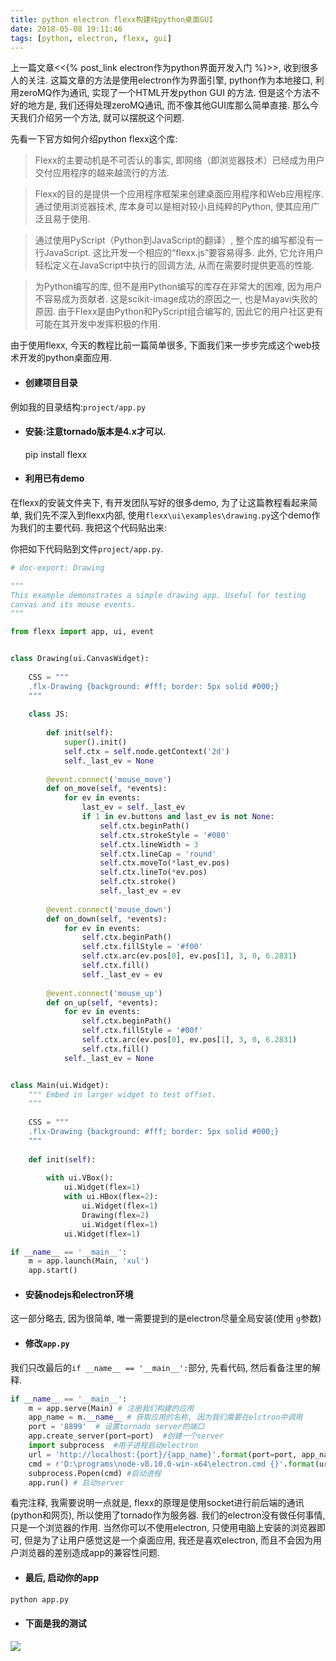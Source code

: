 ```yaml
---
title: python electron flexx构建纯python桌面GUI
date: 2018-05-08 19:11:46
tags: [python, electron, flexx, gui]
---
```


上一篇文章<<{% post_link electron作为python界面开发入门 %}>>, 收到很多人的关注. 这篇文章的方法是使用electron作为界面引擎, python作为本地接口, 利用zeroMQ作为通讯, 实现了一个HTML开发python GUI 的方法. 但是这个方法不好的地方是, 我们还得处理zeroMQ通讯, 而不像其他GUI库那么简单直接. 那么今天我们介绍另一个方法, 就可以摆脱这个问题.

<!-- more -->

先看一下官方如何介绍python flexx这个库:

> Flexx的主要动机是不可否认的事实, 即网络（即浏览器技术）已经成为用户交付应用程序的越来越流行的方法. 

> Flexx的目的是提供一个应用程序框架来创建桌面应用程序和Web应用程序. 通过使用浏览器技术, 库本身可以是相对较小且纯粹的Python, 使其应用广泛且易于使用. 

> 通过使用PyScript（Python到JavaScript的翻译）, 整个库的编写都没有一行JavaScript. 这比开发一个相应的“flexx.js”要容易得多. 此外, 它允许用户轻松定义在JavaScript中执行的回调方法, 从而在需要时提供更高的性能. 

> 为Python编写的库, 但不是用Python编写的库存在非常大的困难, 因为用户不容易成为贡献者. 这是scikit-image成功的原因之一, 也是Mayavi失败的原因. 由于Flexx是由Python和PyScript组合编写的, 因此它的用户社区更有可能在其开发中发挥积极的作用. 

由于使用flexx, 今天的教程比前一篇简单很多, 下面我们来一步步完成这个web技术开发的python桌面应用.

- #### 创建项目目录

例如我的目录结构:`project/app.py`

- #### 安装:注意tornado版本是4.x才可以.

    pip install flexx

- #### 利用已有demo

在flexx的安装文件夹下, 有开发团队写好的很多demo, 为了让这篇教程看起来简单, 我们先不深入到flexx内部, 使用`flexx\ui\examples\drawing.py`这个demo作为我们的主要代码. 我把这个代码贴出来:

你把如下代码贴到文件`project/app.py`.

```python
# doc-export: Drawing

"""
This example demonstrates a simple drawing app. Useful for testing
canvas and its mouse events.
"""

from flexx import app, ui, event


class Drawing(ui.CanvasWidget):
    
    CSS = """
    .flx-Drawing {background: #fff; border: 5px solid #000;}
    """
    
    class JS:
        
        def init(self):
            super().init()
            self.ctx = self.node.getContext('2d')
            self._last_ev = None
        
        @event.connect('mouse_move')
        def on_move(self, *events):
            for ev in events:
                last_ev = self._last_ev
                if 1 in ev.buttons and last_ev is not None:
                    self.ctx.beginPath()
                    self.ctx.strokeStyle = '#080'
                    self.ctx.lineWidth = 3
                    self.ctx.lineCap = 'round'
                    self.ctx.moveTo(*last_ev.pos)
                    self.ctx.lineTo(*ev.pos)
                    self.ctx.stroke()
                    self._last_ev = ev
        
        @event.connect('mouse_down')
        def on_down(self, *events):
            for ev in events:
                self.ctx.beginPath()
                self.ctx.fillStyle = '#f00'
                self.ctx.arc(ev.pos[0], ev.pos[1], 3, 0, 6.2831)
                self.ctx.fill()
                self._last_ev = ev
        
        @event.connect('mouse_up')
        def on_up(self, *events):
            for ev in events:
                self.ctx.beginPath()
                self.ctx.fillStyle = '#00f'
                self.ctx.arc(ev.pos[0], ev.pos[1], 3, 0, 6.2831)
                self.ctx.fill()
            self._last_ev = None


class Main(ui.Widget):
    """ Embed in larger widget to test offset.
    """
    
    CSS = """
    .flx-Drawing {background: #fff; border: 5px solid #000;}
    """
    
    def init(self):
        
        with ui.VBox():
            ui.Widget(flex=1)
            with ui.HBox(flex=2):
                ui.Widget(flex=1)
                Drawing(flex=2)
                ui.Widget(flex=1)
            ui.Widget(flex=1)

if __name__ == '__main__':
    m = app.launch(Main, 'xul')
    app.start()

```

- #### 安装nodejs和electron环境

这一部分略去, 因为很简单, 唯一需要提到的是electron尽量全局安装(使用 `g`参数)

- #### 修改`app.py`

我们只改最后的`if __name__ == '__main__':`部分, 先看代码, 然后看备注里的解释.

```python
if __name__ == '__main__':
    m = app.serve(Main) # 注册我们构建的应用
    app_name = m.__name__ # 获取应用的名称, 因为我们需要在elctron中调用
    port = '8899'  # 设置tornado server的端口
    app.create_server(port=port)  #创建一个server
    import subprocess  #用子进程启动electron
    url = 'http://localhost:{port}/{app_name}'.format(port=port, app_name=app_name)
    cmd = r'D:\programs\node-v8.10.0-win-x64\electron.cmd {}'.format(url) # 这是启动electron的命令, 注意你需要找到electron的脚本路径
    subprocess.Popen(cmd) #启动进程
    app.run() # 启动server
```

看完注释, 我需要说明一点就是, flexx的原理是使用socket进行前后端的通讯(python和网页), 所以使用了tornado作为服务器. 我们的electron没有做任何事情, 只是一个浏览器的作用. 当然你可以不使用electron, 只使用电脑上安装的浏览器即可, 但是为了让用户感觉这是一个桌面应用, 我还是喜欢electron, 而且不会因为用户浏览器的差别造成app的兼容性问题.

- #### 最后, 启动你的app

```cmd
python app.py
```

- #### 下面是我的测试

<img src="example.gif">